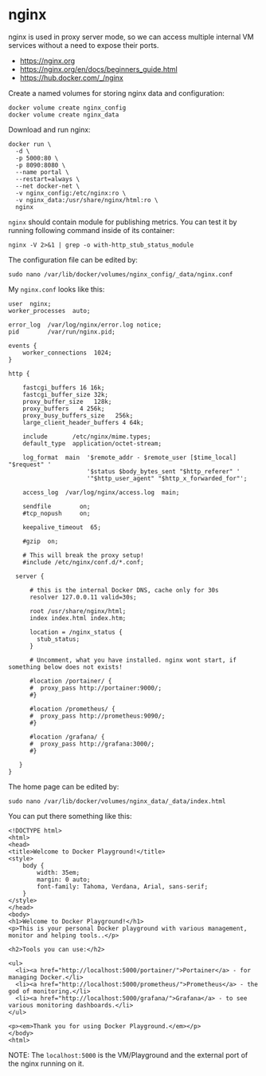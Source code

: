 # nginx

nginx is used in proxy server mode, so we can access multiple internal VM services without a need to expose their ports.

- https://nginx.org
- https://nginx.org/en/docs/beginners_guide.html
- https://hub.docker.com/_/nginx

Create a named volumes for storing nginx data and configuration:

```
docker volume create nginx_config
docker volume create nginx_data
```

Download and run nginx:

```
docker run \
  -d \
  -p 5000:80 \
  -p 8090:8080 \
  --name portal \
  --restart=always \
  --net docker-net \
  -v nginx_config:/etc/nginx:ro \
  -v nginx_data:/usr/share/nginx/html:ro \
  nginx
```

`nginx` should contain module for publishing metrics. You can test it by running following command inside of its container:

```
nginx -V 2>&1 | grep -o with-http_stub_status_module
```
The configuration file can be edited by:

```
sudo nano /var/lib/docker/volumes/nginx_config/_data/nginx.conf
```

My `nginx.conf` looks like this:

```
user  nginx;
worker_processes  auto;

error_log  /var/log/nginx/error.log notice;
pid        /var/run/nginx.pid;

events {
    worker_connections  1024;
}

http {

    fastcgi_buffers 16 16k;
    fastcgi_buffer_size 32k;
    proxy_buffer_size   128k;
    proxy_buffers   4 256k;
    proxy_busy_buffers_size   256k;
    large_client_header_buffers 4 64k;

    include       /etc/nginx/mime.types;
    default_type  application/octet-stream;

    log_format  main  '$remote_addr - $remote_user [$time_local] "$request" '
                      '$status $body_bytes_sent "$http_referer" '
                      '"$http_user_agent" "$http_x_forwarded_for"';

    access_log  /var/log/nginx/access.log  main;

    sendfile        on;
    #tcp_nopush     on;

    keepalive_timeout  65;

    #gzip  on;

    # This will break the proxy setup!
    #include /etc/nginx/conf.d/*.conf;

  server {

      # this is the internal Docker DNS, cache only for 30s
      resolver 127.0.0.11 valid=30s;

      root /usr/share/nginx/html;
      index index.html index.htm;

      location = /nginx_status {
        stub_status;
      }

      # Uncomment, what you have installed. nginx wont start, if something below does not exists!

      #location /portainer/ {
      #  proxy_pass http://portainer:9000/;
      #}

      #location /prometheus/ {
      #  proxy_pass http://prometheus:9090/;
      #}

      #location /grafana/ {
      #  proxy_pass http://grafana:3000/;
      #}

   }
}
```

The home page can be edited by:

```
sudo nano /var/lib/docker/volumes/nginx_data/_data/index.html
```

You can put there something like this:

```
<!DOCTYPE html>
<html>
<head>
<title>Welcome to Docker Playground!</title>
<style>
    body {
        width: 35em;
        margin: 0 auto;
        font-family: Tahoma, Verdana, Arial, sans-serif;
    }
</style>
</head>
<body>
<h1>Welcome to Docker Playground!</h1>
<p>This is your personal Docker playground with various management, monitor and helping tools..</p>

<h2>Tools you can use:</h2>

<ul>
  <li><a href="http://localhost:5000/portainer/">Portainer</a> - for managing Docker.</li>
  <li><a href="http://localhost:5000/prometheus/">Prometheus</a> - the god of monitoring.</li>
  <li><a href="http://localhost:5000/grafana/">Grafana</a> - to see various monitoring dashboards.</li>
</ul>

<p><em>Thank you for using Docker Playground.</em></p>
</body>
<html>
```

NOTE: The `localhost:5000` is the VM/Playground and the external port of the nginx running on it.
